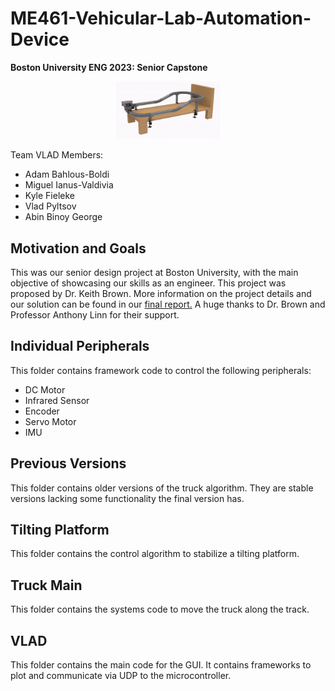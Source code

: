 # ME461-Vehicular-Lab-Automation-Device
<b>Boston University ENG 2023: Senior Capstone</b> 

<p align="center" width="100%">
    <img width="33%" src="Assets/VLAD.png"> 
</p>


Team VLAD Members:

- Adam Bahlous-Boldi
- Miguel Ianus-Valdivia
- Kyle Fieleke
- Vlad Pyltsov
- Abin Binoy George


## Motivation and Goals
This was our senior design project at Boston University, with the main objective of showcasing our skills as an engineer. This project was proposed by Dr. Keith Brown. More information on the project details and our solution can be found in our [final report.](Assets/Team%2021%20Vlad%20ME461%20Final%20Report.pdf) A huge thanks to Dr. Brown and Professor Anthony Linn for their support.


## Individual Peripherals
This folder contains framework code to control the following peripherals:
- DC Motor
- Infrared Sensor
- Encoder
- Servo Motor
- IMU

## Previous Versions
This folder contains older versions of the truck algorithm. They are stable versions lacking some functionality the final version has.

## Tilting Platform
This folder contains the control algorithm to stabilize a tilting platform.

## Truck Main
This folder contains the systems code to move the truck along the track.

## VLAD
This folder contains the main code for the GUI. It contains frameworks to plot and communicate via UDP to the microcontroller.